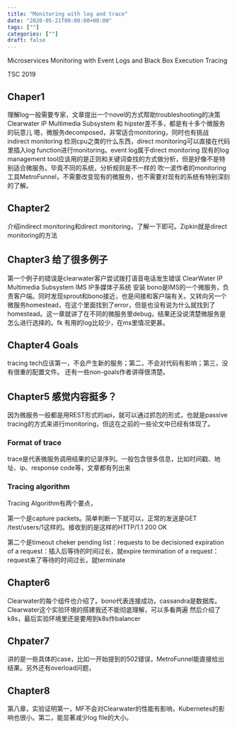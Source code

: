 ```yaml
---
title: "Monitoring with log and trace"
date: "2020-05-21T00:00:00+08:00"
tags: [""]
categories: [""]
draft: false
---
```


Microservices Monitoring with Event Logs and Black Box Execution Tracing

TSC 2019

## Chaper1

理解log一般需要专家，文章提出一个novel的方式帮助troubleshooting的决策
Clearwater IP Multimedia Subsystem 和 hipster差不多，都是有十多个微服务的玩意儿
嗯，微服务decomposed，非常适合monitoring，同时也有挑战
indirect monitoring 检测cpu之类的什么东西，direct monitoring可以直接在代码里插入log function进行monitoring。event log属于direct monitoring
现有的log management tool应该用的是正则和关键词查找的方式做分析，但是好像不是特别适合微服务。毕竟不同的系统，分析规则是不一样的
吹一波作者的monitoring工具MetroFunnel，不需要改变现有的微服务，也不需要对现有的系统有特别深刻的了解。

## Chapter2

介绍indirect monitoring和direct monitoring，了解一下即可。Zipkin就是direct monitoring的方法

## Chapter3 给了很多例子

第一个例子的错误是clearwater客户尝试拨打语音电话发生错误
ClearWater IP Multimedia Subsystem IMS IP多媒体子系统 安装
bono是IMS的一个微服务，负责客户端。同时发现sprout和bono接近，也是间接和客户端有关。又转向另一个微服务homestead，在这个里面找到了error，但是也没有说为什么就找到了homestead。这一章就讲了在不同的微服务里debug，结果还没说清楚微服务是怎么进行选择的。fk
有用的log比较少，在ms里情况更甚。

## Chapter4 Goals

tracing tech应该第一，不会产生新的服务；第二，不会对代码有影响；第三，没有很重的配置文件。
还有一些non-goals作者讲得很清楚。

## Chapter5 感觉内容挺多？

因为微服务一般都是用REST形式的api，就可以通过抓包的形式，也就是passive tracing的方式来进行monitoring，但这在之前的一些论文中已经有体现了。

### Format of trace

trace是代表微服务调用结果的记录序列。一般包含很多信息，比如时间戳、地址、ip、response code等，文章都有列出来

### Tracing algorithm

Tracing Algorithm有两个要点，

第一个是capture packets。简单判断一下就可以，正常的发送是GET /test/users/1这样的。接收到的是这样的HTTP/1.1 200 OK

第二个是timeout cheker
pending list：requests to be decisioned
expiration of a request：插入后等待的时间过长，就expire
termination of a request：request来了等待的时间过长，就terminate

## Chapter6

Clearwater的每个组件也介绍了。bono代表连接成功，cassandra是数据库。
Clearwater这个实验环境的搭建我还不能彻底理解，可以多看两遍
然后介绍了k8s，最后实验环境里还是要用到k8s作balancer

## Chpater7

讲的是一些具体的case，比如一开始提到的502错误，MetroFunnel能直接给出结果。另外还有overload问题，

## Chapter8

第八章，实验证明第一，MF不会对Clearwater的性能有影响，Kubernetes的影响也很小。第二，能显著减少log file的大小。